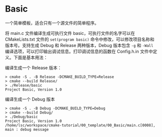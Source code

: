 # Basic

一个简单模板，适合只有一个源文件的简单程序。

将 main.c 文件编译生成可执行文件 basic，可执行文件的名字可以在 CMakeLists.txt 文件的 `set(program basic)` 命令中修改，可以修改项目名称和版本号。支持生成 Debug 和 Release 两种版本，Debug 版本包含 `-g` 和 `-Wall` 编译选项，可以打印输出调试信息。打印调试信息的函数在 Config.h.in 文件中定义。下面是基本用法：

编译生成一个 Release 版本：

```
> cmake -S . -B Release -DCMAKE_BUILD_TYPE=Release
> cmake --build Release/
> ./Release/basic 
Project Basic, Version 1.0
```

编译生成一个 Debug 版本

```
> cmake -S . -B Debug -DCMAKE_BUILD_TYPE=Debug
> cmake --build Debug/
> ./Debug/basic 
Project Basic, Version 1.0
/home/lsc/workspace/cmake-tutorial/00_template/00_Basic/main.c[0008], main : debug message
```

